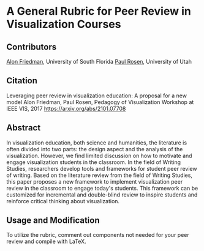 # A General Rubric for Peer Review in Visualization Courses

## Contributors
<a href="https://alonfriedman.net">Alon Friedman</a>, University of South Florida
<a href="https://cspaul.com">Paul Rosen</a>, University of Utah

## Citation
Leveraging peer review in visualization education: A proposal for a new model
Alon Friedman, Paul Rosen, Pedagogy of Visualization Workshop at IEEE VIS, 2017
<a href="https://arxiv.org/abs/2101.07708">https://arxiv.org/abs/2101.07708</a>

## Abstract

In visualization education, both science and humanities, the literature is often divided into two parts: the design aspect and the analysis of the visualization. However, we find limited discussion on how to motivate and engage visualization students in the classroom. In the field of Writing Studies, researchers develop tools and frameworks for student peer review of writing. Based on the literature review from the field of Writing Studies, this paper proposes a new framework to implement visualization peer review in the classroom to engage today's students. This framework can be customized for incremental and double-blind review to inspire students and reinforce critical thinking about visualization.

## Usage and Modification

To utilize the rubric, comment out components not needed for your peer review and compile with LaTeX.
